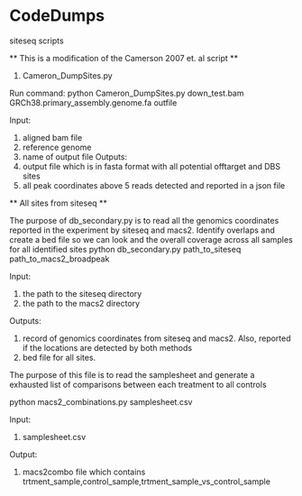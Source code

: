 # CodeDumps
siteseq scripts

** This is a modification of the Camerson 2007 et. al script **
1. Cameron_DumpSites.py

Run command:
 python Cameron_DumpSites.py down_test.bam GRCh38.primary_assembly.genome.fa outfile



Input:
1. aligned bam file
2. reference genome
3. name of output file
Outputs:
1. output file which is in fasta format with all potential offtarget and DBS sites
2. all peak coordinates above 5 reads detected and reported in a json file


** All sites from siteseq **

The purpose of db_secondary.py is to read all the genomics coordinates reported in the experiment by siteseq and macs2. Identify overlaps and create a bed file so we can look and the overall coverage across all samples for all identified sites 
python db_secondary.py path_to_siteseq path_to_macs2_broadpeak

Input:
1. the path to the siteseq directory
2. the path to the macs2 directory

Outputs:
1. record of genomics coordinates from siteseq and macs2. Also, reported if the locations are detected by both methods
2. bed file for all sites. 



The purpose of this file is to read the samplesheet and generate a exhausted list of comparisons between each treatment to all controls 

python macs2_combinations.py samplesheet.csv

Input:
1. samplesheet.csv

Output:
1. macs2combo file which contains trtment_sample,control_sample,trtment_sample_vs_control_sample
